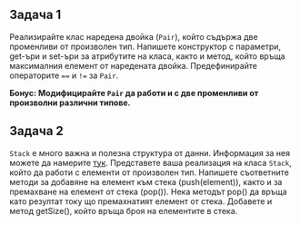 ## Задача 1
Реализирайте клас наредена двойка (`Pair`), който съдържа две променливи от произволен тип. Напишете конструктор с параметри, get-ъри и set-ъри за атрибутите на класа, както и метод, който връща максималния елемент от наредената двойка. Предефинирайте операторите `==` и `!=` за `Pair`.

**Бонус: Модифицирайте `Pair` да работи и с две променливи от произволни различни типове.**

## Задача 2
`Stack` е много важна и полезна структура от данни. Информация за нея можете да намерите [тук](https://learn.fmi.uni-sofia.bg/pluginfile.php/244758/mod_resource/content/1/Stack.pdf). Представете ваша реализация на класа `Stack`, който да работи с елементи от произволен тип. Напишете съответните методи за добавяне на елемент към стека (push(element)), както и за премахване на елемент от стека (pop()). Нека методът pop() да връща като резултат току що премахнатият елемент от стека. Добавете и метод getSize(), който връща броя на елементите в стека.
